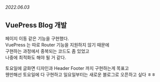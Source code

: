 ###### 2022.06.03

## VuePress Blog 개발 
페이지 이동 같은 기능을 구현했다.     
VuePress 는 따로 Router 기능을 지원하지 않기 때문에     
구현하는 과정에서 중복되는 코드도 좀 있었고    
나중에 최적화도 해야 될 거 같다.      

토요일에 글화면 디자인과 Header Footer 까지 구현하는게 목표고       
웬만해선 토요일에 다 구현하고 일요일부터는 새로운 블로그로 오픈하고 싶다 ㅎㅎ 
